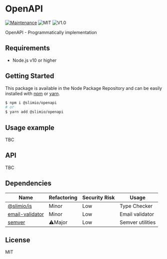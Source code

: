 # OpenAPI
[![Maintenance](https://img.shields.io/badge/Maintained%3F-yes-green.svg)](https://github.com/SlimIO/is/commit-activity)
![MIT](https://img.shields.io/github/license/mashape/apistatus.svg)
![V1.0](https://img.shields.io/badge/version-0.1.0-blue.svg)

OpenAPI - Programmatically implementation

## Requirements
- Node.js v10 or higher

## Getting Started

This package is available in the Node Package Repository and can be easily installed with [npm](https://docs.npmjs.com/getting-started/what-is-npm) or [yarn](https://yarnpkg.com).

```bash
$ npm i @slimio/openapi
# or
$ yarn add @slimio/openapi
```

## Usage example
TBC

## API
TBC

## Dependencies

|Name|Refactoring|Security Risk|Usage|
|---|---|---|---|
|[@slimio/is](https://github.com/SlimIO/is#readme)|Minor|Low|Type Checker|
|[email-validator](http://github.com/manishsaraan/email-validator)|Minor|Low|Email validator|
|[semver](https://github.com/npm/node-semver#readme)|⚠️Major|Low|Semver utilities|

## License
MIT
